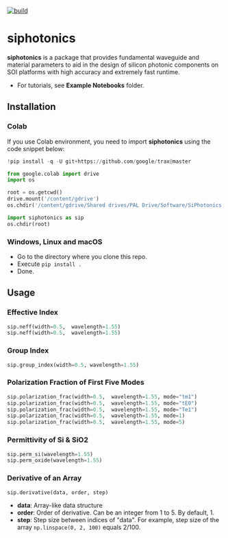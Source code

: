 [![build](https://github.com/Photonic-Architecture-Laboratories/siphotonics/actions/workflows/makefile.yml/badge.svg)](https://github.com/Photonic-Architecture-Laboratories/siphotonics/actions/workflows/makefile.yml)

# siphotonics

**siphotonics** is a package that provides fundamental waveguide and material parameters to aid in the design of silicon photonic components on SOI platforms with high accuracy and extremely fast runtime.

* For tutorials, see **Example Notebooks** folder.

## Installation

### Colab
If you use Colab environment, you need to import **siphotonics** using the code snippet below:

```python
!pip install -q -U git+https://github.com/google/trax@master

from google.colab import drive
import os

root = os.getcwd()
drive.mount('/content/gdrive')
os.chdir('/content/gdrive/Shared drives/PAL Drive/Software/SiPhotonics Python/siphotonics')

import siphotonics as sip
os.chdir(root)
```

### Windows, Linux and macOS
* Go to the directory where you clone this repo.
* Execute `pip install .`
* Done.

## Usage

### Effective Index
```python
sip.neff(width=0.5,  wavelength=1.55)
sip.neff(width=0.5,  wavelength=1.55)
```

### Group Index

```python
sip.group_index(width=0.5, wavelength=1.55)
```

### Polarization Fraction of First Five Modes
```python
sip.polarization_frac(width=0.5,  wavelength=1.55, mode="tm1")
sip.polarization_frac(width=0.5,  wavelength=1.55, mode="tE0")
sip.polarization_frac(width=0.5,  wavelength=1.55, mode="Te1")
sip.polarization_frac(width=0.5,  wavelength=1.55, mode=1)
sip.polarization_frac(width=0.5,  wavelength=1.55, mode=5)
```

### Permittivity of Si & SiO2
```python
sip.perm_si(wavelength=1.55)
sip.perm_oxide(wavelength=1.55)
```

### Derivative of an Array
```python
sip.derivative(data, order, step)
```

* **data**: Array-like data structure
* **order**: Order of derivative. Can be an integer from 1 to 5. By default, 1.
* **step**: Step size between indices of "data". For example, step size of the array `np.linspace(0, 2, 100)` equals 2/100.
